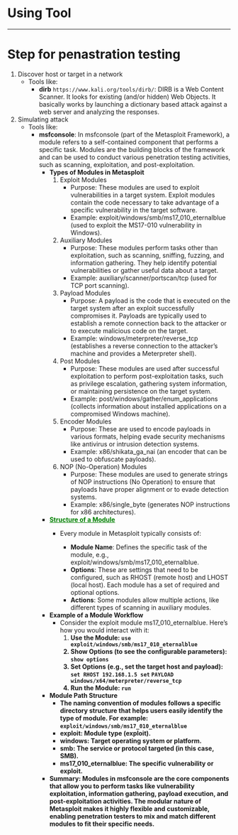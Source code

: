 # Using Tool
-------------------
<!-- This is for tools usage for attack -->
# Step for penastration testing
1. Discover host or target in a network
    - Tools like:
        - **dirb** `https://www.kali.org/tools/dirb/`: DIRB is a Web Content Scanner. It looks for existing (and/or hidden) Web Objects. It basically works by launching a dictionary based attack against a web server and analyzing the responses.
2. Simulating attack
    - Tools like:
        - **msfconsole**: In msfconsole (part of the Metasploit Framework), a module refers to a self-contained component that performs a specific task. Modules are the building blocks of the framework and can be used to conduct various penetration testing activities, such as scanning, exploitation, and post-exploitation.
            - **Types of Modules in Metasploit**
                1. Exploit Modules
                    - Purpose: These modules are used to exploit vulnerabilities in a target system. Exploit modules contain the code necessary to take advantage of a specific vulnerability in the target software.
                    - Example: exploit/windows/smb/ms17_010_eternalblue (used to exploit the MS17-010 vulnerability in Windows).
                2. Auxiliary Modules
                    - Purpose: These modules perform tasks other than exploitation, such as scanning, sniffing, fuzzing, and information gathering. They help identify potential vulnerabilities or gather useful data about a target.
                    - Example: auxiliary/scanner/portscan/tcp (used for TCP port scanning).
                3. Payload Modules
                    - Purpose: A payload is the code that is executed on the target system after an exploit successfully compromises it. Payloads are typically used to establish a remote connection back to the attacker or to execute malicious code on the target.
                    - Example: windows/meterpreter/reverse_tcp (establishes a reverse connection to the attacker’s machine and provides a Meterpreter shell).
                4. Post Modules
                    - Purpose: These modules are used after successful exploitation to perform post-exploitation tasks, such as privilege escalation, gathering system information, or maintaining persistence on the target system.
                    - Example: post/windows/gather/enum_applications (collects information about installed applications on a compromised Windows machine).
                5. Encoder Modules
                    - Purpose: These are used to encode payloads in various formats, helping evade security mechanisms like antivirus or intrusion detection systems.
                    - Example: x86/shikata_ga_nai (an encoder that can be used to obfuscate payloads).
                6. NOP (No-Operation) Modules
                    - Purpose: These modules are used to generate strings of NOP instructions (No Operation) to ensure that payloads have proper alignment or to evade detection systems.
                    - Example: x86/single_byte (generates NOP instructions for x86 architectures).
            - **<span style="color: green;"><u>Structure of a Module</u></span>**
                - Every module in Metasploit typically consists of:

                    - **Module Name**: Defines the specific task of the module, e.g., exploit/windows/smb/ms17_010_eternalblue.
                    - **Options**: These are settings that need to be configured, such as RHOST (remote host) and LHOST (local host). Each module has a set of required and optional options.
                    - **Actions**: Some modules allow multiple actions, like different types of scanning in auxiliary modules.
            - **Example of a Module Workflow**
                - Consider the exploit module ms17_010_eternalblue. Here’s how you would interact with it:
                    1. <b>Use the Module:</n>
                        ``` use exploit/windows/smb/ms17_010_eternalblue ```
                    2. **Show Options (to see the configurable parameters):**
                        ``` show options ```
                    3. **Set Options (e.g., set the target host and payload):**
                        ``` set RHOST 192.168.1.5 set ```
                        ``` PAYLOAD windows/x64/meterpreter/reverse_tcp ```
                    4. **Run the Module:** ```run```
            - **Module Path Structure**
                - The naming convention of modules follows a specific directory structure that helps users easily identify the type of module. For example:
                    ```exploit/windows/smb/ms17_010_eternalblue```
                - **exploit**: Module type (exploit).
                - **windows**: Target operating system or platform.
                - **smb**: The service or protocol targeted (in this case, SMB).
                - **ms17_010_eternalblue**: The specific vulnerability or exploit.
            - Summary: 
                Modules in msfconsole are the core components that allow you to perform tasks like vulnerability exploitation, information gathering, payload execution, and post-exploitation activities. The modular nature of Metasploit makes it highly flexible and customizable, enabling penetration testers to mix and match different modules to fit their specific needs.


